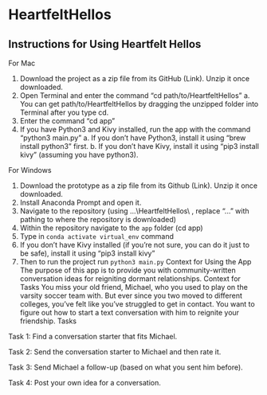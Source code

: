 # HeartfeltHellos

## Instructions for Using Heartfelt Hellos
For Mac
1. Download the project as a zip file from its GitHub (Link). Unzip it once downloaded.
2. Open Terminal and enter the command “cd path/to/HeartfeltHellos”
a. You can get path/to/HeartfeltHellos by dragging the unzipped folder into Terminal
after you type cd.
3. Enter the command “cd app”
4. If you have Python3 and Kivy installed, run the app with the command “python3 main.py”
a. If you don’t have Python3, install it using “brew install python3” first.
b. If you don’t have Kivy, install it using “pip3 install kivy” (assuming you have
python3).

For Windows
1. Download the prototype as a zip file from its Github (Link). Unzip it once downloaded.
2. Install Anaconda Prompt and open it.
3. Navigate to the repository (using ...\HeartfeltHellos\ , replace “...” with pathing to where
the repository is downloaded)
4. Within the repository navigate to the `app` folder (cd app)
5. Type in `conda activate virtual_env` command
6. If you don’t have Kivy installed (if you’re not sure, you can do it just to be safe), install it
using “pip3 install kivy”
7. Then to run the project run `python3 main.py`
Context for Using the App
The purpose of this app is to provide you with community-written conversation ideas for
reigniting dormant relationships.
Context for Tasks
You miss your old friend, Michael, who you used to play on the varsity soccer team with. But
ever since you two moved to different colleges, you’ve felt like you’ve struggled to get in contact.
You want to figure out how to start a text conversation with him to reignite your friendship.
Tasks



Task 1: Find a conversation starter that fits Michael.

Task 2: Send the conversation starter to Michael and then rate it.

Task 3: Send Michael a follow-up (based on what you sent him before).

Task 4: Post your own idea for a conversation.
